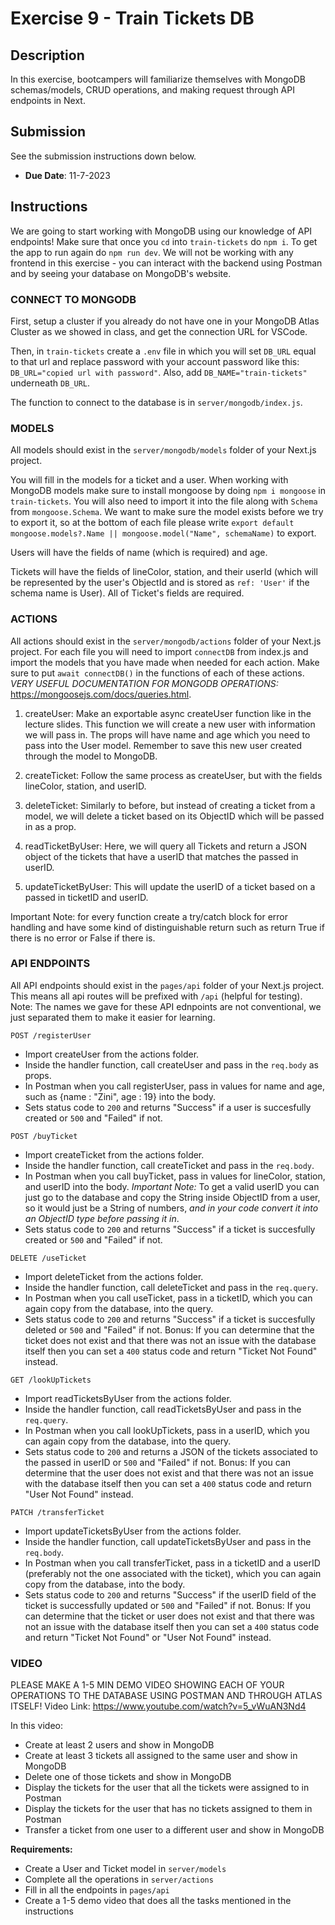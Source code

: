 # Exercise 9 - Train Tickets DB

## Description
In this exercise, bootcampers will familiarize themselves with MongoDB schemas/models, CRUD operations, and making request through API endpoints in Next.

## Submission
See the submission instructions down below.
- **Due Date**: 11-7-2023

## Instructions

We are going to start working with MongoDB using our knowledge of API endpoints! Make sure that once you `cd` into  `train-tickets` do `npm i`. To get the app to run again do `npm run dev`. We will not be working with any frontend in this exercise - you can interact with the backend using Postman and by seeing your database on MongoDB's website.

### CONNECT TO MONGODB
First, setup a cluster if you already do not have one in your MongoDB Atlas Cluster as we showed in class, and get the connection URL for VSCode.

Then, in `train-tickets` create a `.env` file in which you will set `DB_URL` equal to that url and replace password with your account password like this: `DB_URL="copied url with password"`. Also, add `DB_NAME="train-tickets"` underneath `DB_URL`.

The function to connect to the database is in `server/mongodb/index.js`.

### MODELS
All models should exist in the `server/mongodb/models` folder of your Next.js project. 

You will fill in the models for a ticket and a user. When working with MongoDB models make sure to install mongoose by doing `npm i mongoose` in `train-tickets`. You will also need to import it into the file along with `Schema` from `mongoose.Schema`. We want to make sure the model exists before we try to export it, so at the bottom of each file please write `export default mongoose.models?.Name || mongoose.model("Name", schemaName)` to export.

Users will have the fields of name (which is required) and age.

Tickets will have the fields of lineColor, station, and their userId (which will be represented by the user's ObjectId and is stored as `ref: 'User'` if the schema name is User). All of Ticket's fields are required.

### ACTIONS
All actions should exist in the `server/mongodb/actions` folder of your Next.js project. For each file you will need to import `connectDB` from index.js and import the models that you have made when needed for each action. Make sure to put `await connectDB()` in the functions of each of these actions. *VERY USEFUL DOCUMENTATION FOR MONGODB OPERATIONS:* https://mongoosejs.com/docs/queries.html.

1. createUser: Make an exportable async createUser function like in the lecture slides. This function we will create a new user with information we will pass in. The props will have name and age which you need to pass into the User model. Remember to save this new user created through the model to MongoDB.

2. createTicket: Follow the same process as createUser, but with the fields lineColor, station, and userID.

3. deleteTicket: Similarly to before, but instead of creating a ticket from a model, we will delete a ticket based on its ObjectID which will be passed in as a prop.

4. readTicketByUser: Here, we will query all Tickets and return a JSON object of the tickets that have a userID that matches the passed in userID.

5. updateTicketByUser: This will update the userID of a ticket based on a passed in ticketID and userID.

Important Note: for every function create a try/catch block for error handling and have some kind of distinguishable return such as return True if there is no error or False if there is.

### API ENDPOINTS

All API endpoints should exist in the `pages/api` folder of your Next.js project. This means all api routes will be prefixed with `/api` (helpful for testing). Note: The names we gave for these API ednpoints are not conventional, we just separated them to make it easier for learning.

```http
POST /registerUser
```
- Import createUser from the actions folder.
- Inside the handler function, call createUser and pass in the `req.body` as props.
- In Postman when you call registerUser, pass in values for name and age, such as {name : "Zini", age : 19} into the body.
- Sets status code to `200` and returns "Success" if a user is succesfully created or `500` and "Failed" if not.

```http
POST /buyTicket
```
- Import createTicket from the actions folder.
- Inside the handler function, call createTicket and pass in the `req.body`.
- In Postman when you call buyTicket, pass in values for lineColor, station, and userID into the body. *Important Note:* To get a valid userID you can just go to the database and copy the String inside ObjectID from a user, so it would just be a String of numbers, *and in your code convert it into an ObjectID type before passing it in*.
- Sets status code to `200` and returns "Success" if a ticket is succesfully created or `500` and "Failed" if not.

```http
DELETE /useTicket
```
- Import deleteTicket from the actions folder.
- Inside the handler function, call deleteTicket and pass in the `req.query`.
- In Postman when you call useTicket, pass in a ticketID, which you can again copy from the database, into the query.
- Sets status code to `200` and returns "Success" if a ticket is succesfully deleted or `500` and "Failed" if not. Bonus: If you can determine that the ticket does not exist and that there was not an issue with the database itself then you can set a `400` status code and return "Ticket Not Found" instead.

```http
GET /lookUpTickets
```
- Import readTicketsByUser from the actions folder.
- Inside the handler function, call readTicketsByUser and pass in the `req.query`.
- In Postman when you call lookUpTickets, pass in a userID, which you can again copy from the database, into the query.
- Sets status code to `200` and returns a JSON of the tickets associated to the passed in userID or `500` and "Failed" if not. Bonus: If you can determine that the user does not exist and that there was not an issue with the database itself then you can set a `400` status code and return "User Not Found" instead.


```http
PATCH /transferTicket
```
- Import updateTicketsByUser from the actions folder.
- Inside the handler function, call updateTicketsByUser and pass in the `req.body`.
- In Postman when you call transferTicket, pass in a ticketID and a userID (preferably not the one associated with the ticket), which you can again copy from the database, into the body.
- Sets status code to `200` and returns "Success" if the userID field of the ticket is successfully updated or `500` and "Failed" if not. Bonus: If you can determine that the ticket or user does not exist and that there was not an issue with the database itself then you can set a `400` status code and return "Ticket Not Found" or "User Not Found" instead.

### VIDEO
PLEASE MAKE A 1-5 MIN DEMO VIDEO SHOWING EACH OF YOUR OPERATIONS TO THE DATABASE USING POSTMAN AND THROUGH ATLAS ITSELF!
Video Link: https://www.youtube.com/watch?v=5_vWuAN3Nd4

In this video:
- Create at least 2 users and show in MongoDB
- Create at least 3 tickets all assigned to the same user and show in MongoDB
- Delete one of those tickets and show in MongoDB
- Display the tickets for the user that all the tickets were assigned to in Postman
- Display the tickets for the user that has no tickets assigned to them in Postman
- Transfer a ticket from one user to a different user and show in MongoDB

**Requirements:**
- Create a User and Ticket model in `server/models`
- Complete all the operations in `server/actions`
- Fill in all the endpoints in `pages/api`
- Create a 1-5 demo video that does all the tasks mentioned in the instructions
